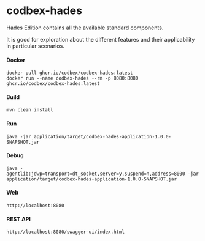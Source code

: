 # codbex-hades

Hades Edition contains all the available standard components.

It is good for exploration about the different features and their applicability in particular scenarios.

#### Docker

```
docker pull ghcr.io/codbex/codbex-hades:latest
docker run --name codbex-hades --rm -p 8080:8080 ghcr.io/codbex/codbex-hades:latest
```

#### Build

```
mvn clean install
```
	
#### Run

```
java -jar application/target/codbex-hades-application-1.0.0-SNAPSHOT.jar
```

#### Debug

```
java -agentlib:jdwp=transport=dt_socket,server=y,suspend=n,address=8000 -jar application/target/codbex-hades-application-1.0.0-SNAPSHOT.jar
```
	
#### Web

```
http://localhost:8080
```

#### REST API

```
http://localhost:8080/swagger-ui/index.html
```
